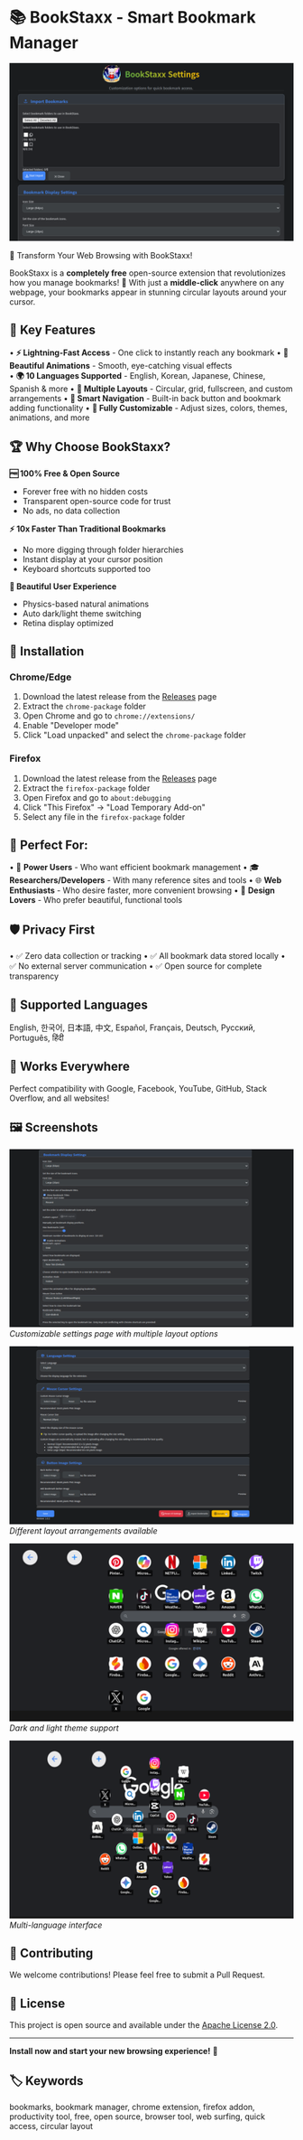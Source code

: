 # 📚 BookStaxx - Smart Bookmark Manager

![BookStaxx Screenshot](screenshots/스크린샷,%202025-06-09%2016-03-16.png)

🌟 Transform Your Web Browsing with BookStaxx!

BookStaxx is a **completely free** open-source extension that revolutionizes how you manage bookmarks! 🎉 With just a **middle-click** anywhere on any webpage, your bookmarks appear in stunning circular layouts around your cursor.

## 🚀 Key Features

• **⚡ Lightning-Fast Access** - One click to instantly reach any bookmark
• **🎨 Beautiful Animations** - Smooth, eye-catching visual effects  
• **🌍 10 Languages Supported** - English, Korean, Japanese, Chinese, Spanish & more
• **📐 Multiple Layouts** - Circular, grid, fullscreen, and custom arrangements
• **🎯 Smart Navigation** - Built-in back button and bookmark adding functionality
• **🔧 Fully Customizable** - Adjust sizes, colors, themes, animations, and more

## 🏆 Why Choose BookStaxx?

**🆓 100% Free & Open Source**
- Forever free with no hidden costs
- Transparent open-source code for trust
- No ads, no data collection

**⚡ 10x Faster Than Traditional Bookmarks**
- No more digging through folder hierarchies
- Instant display at your cursor position
- Keyboard shortcuts supported too

**🎨 Beautiful User Experience**
- Physics-based natural animations
- Auto dark/light theme switching
- Retina display optimized

## 📱 Installation

### Chrome/Edge
1. Download the latest release from the [Releases](../../releases) page
2. Extract the `chrome-package` folder
3. Open Chrome and go to `chrome://extensions/`
4. Enable "Developer mode"
5. Click "Load unpacked" and select the `chrome-package` folder

### Firefox
1. Download the latest release from the [Releases](../../releases) page
2. Extract the `firefox-package` folder
3. Open Firefox and go to `about:debugging`
4. Click "This Firefox" → "Load Temporary Add-on"
5. Select any file in the `firefox-package` folder

## 🎯 Perfect For:

• 💼 **Power Users** - Who want efficient bookmark management
• 🎓 **Researchers/Developers** - With many reference sites and tools
• 🌐 **Web Enthusiasts** - Who desire faster, more convenient browsing
• 🎨 **Design Lovers** - Who prefer beautiful, functional tools

## 🛡️ Privacy First

• ✅ Zero data collection or tracking
• ✅ All bookmark data stored locally
• ✅ No external server communication
• ✅ Open source for complete transparency

## 🌈 Supported Languages

English, 한국어, 日本語, 中文, Español, Français, Deutsch, Русский, Português, हिंदी

## 📱 Works Everywhere

Perfect compatibility with Google, Facebook, YouTube, GitHub, Stack Overflow, and all websites!

## 🖼️ Screenshots

![Settings Page](screenshots/스크린샷,%202025-06-09%2016-03-33.png)
*Customizable settings page with multiple layout options*

![Layout Varieties](screenshots/스크린샷,%202025-06-09%2016-03-36.png)
*Different layout arrangements available*

![Theme Support](screenshots/스크린샷,%202025-06-09%2016-03-49.png)
*Dark and light theme support*

![Language Support](screenshots/스크린샷,%202025-06-09%2016-05-01.png)
*Multi-language interface*

## 🤝 Contributing

We welcome contributions! Please feel free to submit a Pull Request.

## 📄 License

This project is open source and available under the [Apache License 2.0](LICENSE).

---

**Install now and start your new browsing experience!** 🚀

## 🏷️ Keywords
bookmarks, bookmark manager, chrome extension, firefox addon, productivity tool, free, open source, browser tool, web surfing, quick access, circular layout